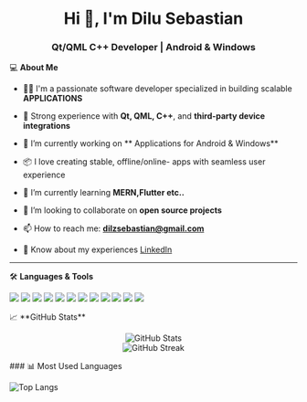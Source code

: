 <h1 align="center">Hi 👋, I'm Dilu Sebastian</h1>
<h3 align="center">Qt/QML C++ Developer | Android & Windows </h3>


💻 **About Me**

- 👨‍💻 I'm a passionate software developer specialized in building scalable **APPLICATIONS**
- 🔧 Strong experience with **Qt, QML, C++**, and **third-party device integrations**

- 🔭 I’m currently working on ** Applications for Android & Windows**
- 📦 I love creating stable, offline/online- apps with seamless user experience

- 🌱 I’m currently learning **MERN,Flutter etc..**

- 👯 I’m looking to collaborate on **open source projects**


- 📫 How to reach me: **dilzsebastian@gmail.com**

- 📄 Know about my experiences [LinkedIn](www.linkedin.com/in/dilusebastian)

---

🛠️ **Languages & Tools**

<p align="left">
<img src="https://img.shields.io/badge/C++-00599C?style=flat&logo=c%2B%2B&logoColor=white" />
<img src="https://img.shields.io/badge/Qt-41CD52?style=flat&logo=Qt&logoColor=white" />
<img src="https://img.shields.io/badge/QML-41CD52?style=flat&logo=Qt&logoColor=white" />
<img src="https://img.shields.io/badge/Multithreading-%23282828?style=flat&logoColor=white" />
<img src="https://img.shields.io/badge/WebSocket-%23000000?style=flat&logoColor=white" />
<img src="https://img.shields.io/badge/SQLite-07405E?style=flat&logo=sqlite&logoColor=white" />
<img src="https://img.shields.io/badge/SQL_Server-CC2927?style=flat&logo=microsoft-sql-server&logoColor=white" />
<img src="https://img.shields.io/badge/Android-3DDC84?style=flat&logo=android&logoColor=white" />
<img src="https://img.shields.io/badge/Windows-0078D6?style=flat&logo=windows&logoColor=white" />
<img src="https://img.shields.io/badge/Node.js-339933?style=flat&logo=node.js&logoColor=white" />
<img src="https://img.shields.io/badge/React-20232A?style=flat&logo=react&logoColor=61DAFB" />
<img src="https://img.shields.io/badge/Flutter-02569B?style=flat&logo=flutter&logoColor=white" />

  
</p>
📈 **GitHub Stats**

<p align="center">
  <img src="https://github-readme-stats.vercel.app/api?username=dilu-sebastian&show_icons=true&theme=tokyonight" alt="GitHub Stats" />
  <br/>
  <img src="https://github-readme-streak-stats.herokuapp.com/?user=dilu-sebastian&theme=tokyonight" alt="GitHub Streak" />
</p>
### 📊 Most Used Languages

![Top Langs](https://github-readme-stats.vercel.app/api/top-langs/?username=dilu-sebastian&layout=compact&theme=tokyonight)
